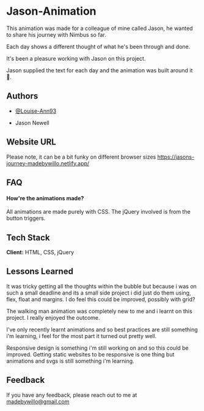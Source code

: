 
# Jason-Animation

This animation was made for a colleague of mine called Jason, he wanted to share his journey with Nimbus so far.

Each day shows a different thought of what he's been through and done.

It's been a pleasure working with Jason on this project.

Jason supplied the text for each day and the animation was built around it 🙂.

## Authors

- [@Louise-Ann93](https://github.com/Louise-Ann93/)

- Jason Newell

## Website URL 

Please note, it can be a bit funky on different browser sizes
https://jasons-journey-madebywillo.netlify.app/


## FAQ

#### How're the animations made?

All animations are made purely with CSS. The jQuery involved is from the button triggers.



## Tech Stack

**Client:** HTML, CSS, jQuery



## Lessons Learned
It was tricky getting all the thoughts within the bubble but because i was on such a small deadline and its a small side project i did just do them using, flex, float and margins. I do feel this could be improved, possibly with grid?

The walking man animation was completely new to me and i learnt on this project. I really enjoyed the outcome.

I've only recently learnt animations and so best practices are still something i'm learning, i feel for the most part it turned out pretty well. 

Responsive design is something i'm still working on and so this could be improved. Getting static websites to be responsive is one thing but animations and svgs is still something i'm learning.

## Feedback

If you have any feedback, please reach out to me at madebywillo@gmail.com

